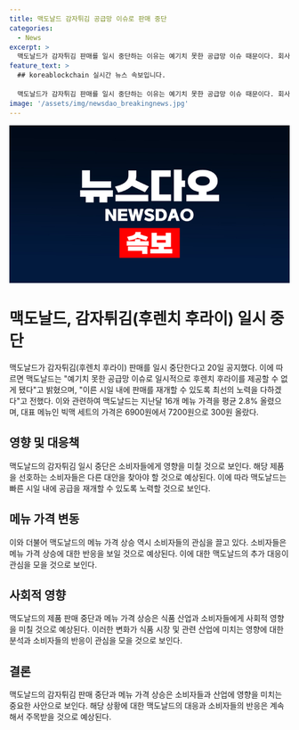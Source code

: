 ```yaml
---
title: 맥도날드 감자튀김 공급망 이슈로 판매 중단
categories:
  - News
excerpt: >
  맥도날드가 감자튀김 판매를 일시 중단하는 이유는 예기치 못한 공급망 이슈 때문이다. 회사는 최선을 다해 조속히 공급을 재개할 것이라고 밝혔으며, 한편으로는 지난달 16개 메뉴의 평균 가격을 2.8% 올렸다. 빅맥 세트의 가격은 6900원에서 7200원으로 300원 올랐다.
feature_text: >
  ## koreablockchain 실시간 뉴스 속보입니다.

  맥도날드가 감자튀김 판매를 일시 중단하는 이유는 예기치 못한 공급망 이슈 때문이다. 회사는 최선을 다해 조속히 공급을 재개할 것이라고 밝혔으며, 한편으로는 지난달 16개 메뉴의 평균 가격을 2.8% 올렸다. 빅맥 세트의 가격은 6900원에서 7200원으로 300원 올랐다.
image: '/assets/img/newsdao_breakingnews.jpg'
---
```


<p><img src="/assets/img/newsdao_breakingnews.jpg" alt="koreablockchain 속보" /></p>

<h1>맥도날드, 감자튀김(후렌치 후라이) 일시 중단</h1>

<p data-ke-size="size16">맥도날드가 감자튀김(후렌치 후라이) 판매를 일시 중단한다고 20일 공지했다. 이에 따르면 맥도날드는 "예기치 못한 공급망 이슈로 일시적으로 후렌치 후라이를 제공할 수 없게 됐다"고 밝혔으며, "이른 시일 내에 판매를 재개할 수 있도록 최선의 노력을 다하겠다"고 전했다. 이와 관련하여 맥도날드는 지난달 16개 메뉴 가격을 평균 2.8% 올렸으며, 대표 메뉴인 빅맥 세트의 가격은 6900원에서 7200원으로 300원 올랐다.</p>

<h2 data-ke-size="size26">영향 및 대응책</h2>

<p data-ke-size="size16">맥도날드의 감자튀김 일시 중단은 소비자들에게 영향을 미칠 것으로 보인다. 해당 제품을 선호하는 소비자들은 다른 대안을 찾아야 할 것으로 예상된다. 이에 따라 맥도날드는 빠른 시일 내에 공급을 재개할 수 있도록 노력할 것으로 보인다.</p>

<h2 data-ke-size="size26">메뉴 가격 변동</h2>

<p data-ke-size="size16">이와 더불어 맥도날드의 메뉴 가격 상승 역시 소비자들의 관심을 끌고 있다. 소비자들은 메뉴 가격 상승에 대한 반응을 보일 것으로 예상된다. 이에 대한 맥도날드의 추가 대응이 관심을 모을 것으로 보인다.</p>

<h2 data-ke-size="size26">사회적 영향</h2>

<p data-ke-size="size16">맥도날드의 제품 판매 중단과 메뉴 가격 상승은 식품 산업과 소비자들에게 사회적 영향을 미칠 것으로 예상된다. 이러한 변화가 식품 시장 및 관련 산업에 미치는 영향에 대한 분석과 소비자들의 반응이 관심을 모을 것으로 보인다.</p>

<h2 data-ke-size="size26">결론</h2>

<p data-ke-size="size16">맥도날드의 감자튀김 판매 중단과 메뉴 가격 상승은 소비자들과 산업에 영향을 미치는 중요한 사안으로 보인다. 해당 상황에 대한 맥도날드의 대응과 소비자들의 반응은 계속해서 주목받을 것으로 예상된다.</p>

